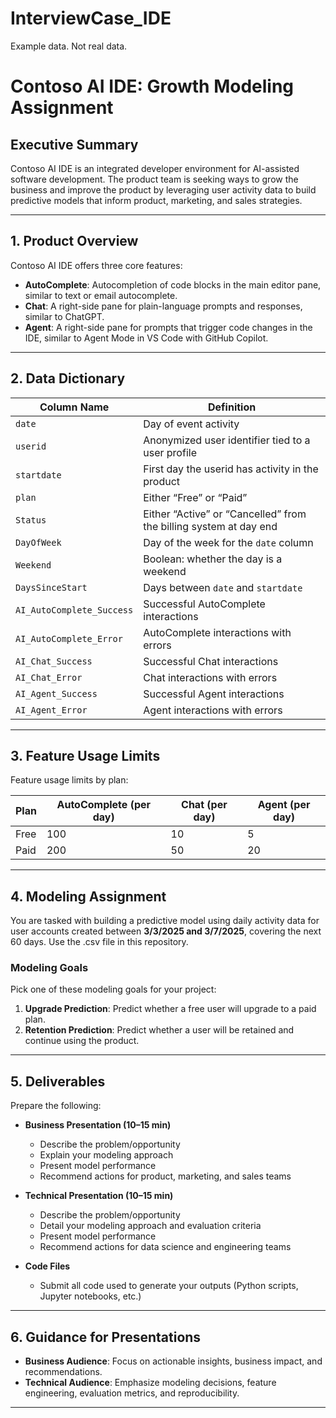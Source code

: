 # InterviewCase_IDE
Example data. Not real data.

# Contoso AI IDE: Growth Modeling Assignment

## Executive Summary

Contoso AI IDE is an integrated developer environment for AI-assisted software development. The product team is seeking ways to grow the business and improve the product by leveraging user activity data to build predictive models that inform product, marketing, and sales strategies.

---

## 1. Product Overview

Contoso AI IDE offers three core features:

- **AutoComplete**: Autocompletion of code blocks in the main editor pane, similar to text or email autocomplete.
- **Chat**: A right-side pane for plain-language prompts and responses, similar to ChatGPT.
- **Agent**: A right-side pane for prompts that trigger code changes in the IDE, similar to Agent Mode in VS Code with GitHub Copilot.

---

## 2. Data Dictionary

| Column Name                | Definition                                                        |
|----------------------------|-------------------------------------------------------------------|
| `date`                     | Day of event activity                                             |
| `userid`                   | Anonymized user identifier tied to a user profile                 |
| `startdate`                | First day the userid has activity in the product                  |
| `plan`                     | Either “Free” or “Paid”                                           |
| `Status`                   | Either “Active” or “Cancelled” from the billing system at day end |
| `DayOfWeek`                | Day of the week for the `date` column                             |
| `Weekend`                  | Boolean: whether the day is a weekend                             |
| `DaysSinceStart`           | Days between `date` and `startdate`                               |
| `AI_AutoComplete_Success`  | Successful AutoComplete interactions                              |
| `AI_AutoComplete_Error`    | AutoComplete interactions with errors                             |
| `AI_Chat_Success`          | Successful Chat interactions                                      |
| `AI_Chat_Error`            | Chat interactions with errors                                     |
| `AI_Agent_Success`         | Successful Agent interactions                                     |
| `AI_Agent_Error`           | Agent interactions with errors                                    |

---

## 3. Feature Usage Limits

Feature usage limits by plan:

| Plan   | AutoComplete (per day) | Chat (per day) | Agent (per day) |
|--------|------------------------|----------------|-----------------|
| Free   | 100                    | 10             | 5               |
| Paid   | 200                    | 50             | 20              |

---

## 4. Modeling Assignment

You are tasked with building a predictive model using daily activity data for user accounts created between **3/3/2025 and 3/7/2025**, covering the next 60 days. Use the .csv file in this repository.

### Modeling Goals
Pick one of these modeling goals for your project: 
1. **Upgrade Prediction**: Predict whether a free user will upgrade to a paid plan.
2. **Retention Prediction**: Predict whether a user will be retained and continue using the product.

---

## 5. Deliverables

Prepare the following:

- **Business Presentation (10–15 min)**
  - Describe the problem/opportunity
  - Explain your modeling approach
  - Present model performance
  - Recommend actions for product, marketing, and sales teams

- **Technical Presentation (10–15 min)**
  - Describe the problem/opportunity
  - Detail your modeling approach and evaluation criteria
  - Present model performance
  - Recommend actions for data science and engineering teams

- **Code Files**
  - Submit all code used to generate your outputs (Python scripts, Jupyter notebooks, etc.)

---

## 6. Guidance for Presentations

- **Business Audience**: Focus on actionable insights, business impact, and recommendations.
- **Technical Audience**: Emphasize modeling decisions, feature engineering, evaluation metrics, and reproducibility.

---
